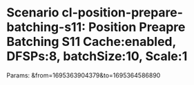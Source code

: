 # Scenario cl-position-prepare-batching-s11: Position Preapre Batching S11 Cache:enabled, DFSPs:8, batchSize:10, Scale:1
Params: &from=1695363904379&to=1695364586890

